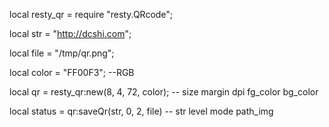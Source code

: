 local resty_qr = require "resty.QRcode";

local str = "http://dcshi.com";

local file = "/tmp/qr.png";

local color = "FF00F3";  --RGB

local qr = resty_qr:new(8, 4, 72, color);  -- size margin dpi fg_color bg_color

local status = qr:saveQr(str, 0, 2, file)    -- str level mode path_img
